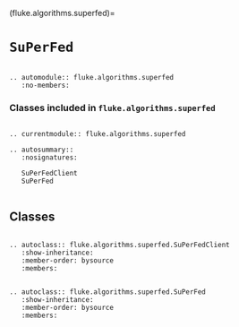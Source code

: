 (fluke.algorithms.superfed)=

# ``SuPerFed``

```{eval-rst}

.. automodule:: fluke.algorithms.superfed
   :no-members:

```


<h3>

Classes included in ``fluke.algorithms.superfed``

</h3>

```{eval-rst}

.. currentmodule:: fluke.algorithms.superfed

.. autosummary::
   :nosignatures:

   SuPerFedClient
   SuPerFed
   
```


## Classes


```{eval-rst}

.. autoclass:: fluke.algorithms.superfed.SuPerFedClient
   :show-inheritance:
   :member-order: bysource
   :members: 

```


```{eval-rst}

.. autoclass:: fluke.algorithms.superfed.SuPerFed
   :show-inheritance:
   :member-order: bysource
   :members: 

```